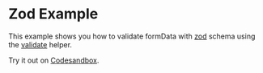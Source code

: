 # Zod Example

This example shows you how to validate formData with [zod](https://github.com/colinhacks/zod) schema using the [validate](/packages/conform-zod/README.md#validate) helper.

<!-- sandbox src="/examples/zod" -->

Try it out on [Codesandbox](https://codesandbox.io/s/github/edmundhung/conform/tree/main/examples/zod).

<!-- /sandbox -->

